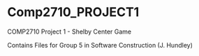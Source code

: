 # Comp2710_PROJECT1
COMP2710 Project 1 - Shelby Center Game


Contains Files for Group 5 in Software Construction (J. Hundley)
